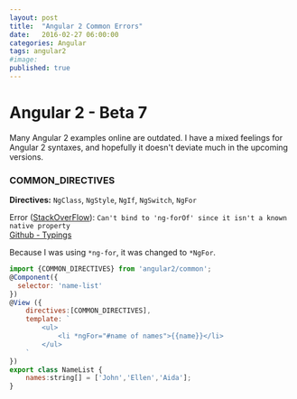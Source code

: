 ```yaml
---
layout: post
title:  "Angular 2 Common Errors"
date:   2016-02-27 06:00:00
categories: Angular
tags: angular2
#image:
published: true
---
```


# Angular 2 - Beta 7 

Many Angular 2 examples online are outdated. I have a mixed feelings for Angular 2 syntaxes, 
and hopefully it doesn't deviate much in the upcoming versions.  

### COMMON_DIRECTIVES 

**Directives:** `NgClass`, `NgStyle`, `NgIf`, `NgSwitch`, `NgFor`

Error ([StackOverFlow](http://stackoverflow.com/questions/34228971/cant-bind-to-ng-forof-since-it-isnt-a-known-native-property)): 
`Can't bind to 'ng-forOf' since it isn't a known native property`  
[Github - Typings](https://github.com/angular/angular/blob/2.0.0-beta.7/modules/angular2/src/common/common_directives.ts#L49-L49)  

Because I was using `*ng-for`, it was changed to `*NgFor`. 

```js
import {COMMON_DIRECTIVES} from 'angular2/common';
@Component({
  selector: 'name-list'
})
@View ({
    directives:[COMMON_DIRECTIVES],
    template: `
        <ul>
            <li *ngFor="#name of names">{{name}}</li>
        </ul>
    `
})
export class NameList {
    names:string[] = ['John','Ellen','Aida'];
}
```
